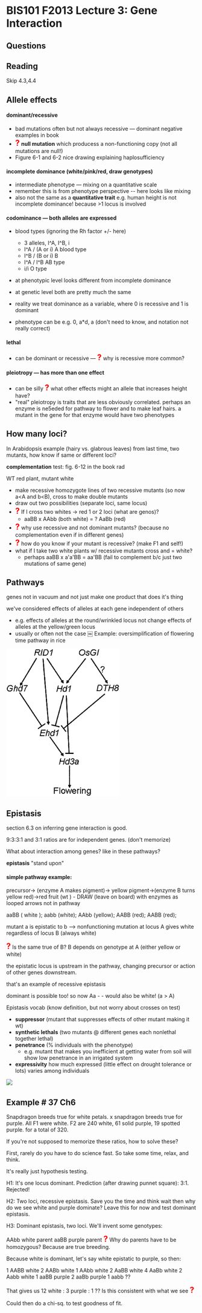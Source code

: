 # BIS101 F2013 Lecture 3: Gene Interaction

## Questions

## Reading

Skip 4.3,4.4

## Allele effects

#### dominant/recessive

* bad mutations often but not always recessive — dominant negative examples in book
* <strong style="font-size: 150%; color: red;">?</strong> **null mutation** which producess a non-functioning copy (not all mutations are null!)
* Figure 6-1 and 6-2 nice drawing explaining haplosufficiency

#### incomplete dominance (white/pink/red, draw genotypes) 

* intermediate phenotype — mixing on a quantitative scale
* remember this is from phenotype perspective -- here looks like mixing
* also not the same as a **quantitative trait** e.g. human height is not incomplete dominance! because >1 locus is involved

#### codominance  — both alleles are expressed

* blood types (ignoring the Rh factor +/- here)
	- 3 alleles, I^A, I^B, i
	- I^A / (A or i) A blood type
	- I^B / (B or i) B
	- I^A / I^B AB type
	- i/i O type
	
* at phenotypic level looks different from incomplete dominance
* at genetic level both are pretty much the same
* reality we treat dominance as a variable, where 0 is recessive and 1 is dominant
* phenotype can be e.g. 0, a*d, a (don't need to know, and notation not really correct)
        
#### lethal

* can be dominant or recessive — <strong style="font-size: 150%; color: red;">?</strong> why is recessive more common?

#### pleiotropy — has more than one effect

* can be silly <strong style="font-size: 150%; color: red;">?</strong> what other effects might an allele that increases height have?
* "real" pleiotropy is traits that are less obviously correlated.  perhaps an enzyme is ne5eded for pathway to flower and to make leaf hairs.  a mutant in the gene for that enzyme would have two phenotypes

## How many loci?

In Arabidopsis example (hairy vs. glabrous leaves) from last time, two mutants, how know if same or different loci?

 **complementation** test: fig. 6-12 in the book rad

<!-- REDO BELOW W/ ARABIDOPSIS TRICHOME EXAMPLE-->

WT red plant, mutant white

* make recessive homozygote lines of two recessive mutants (so now a<A and b<B), cross to make double mutants
* draw out two possibilities (separate loci, same locus)
* <strong style="font-size: 150%; color: red;">?</strong> If I cross two whites -> red 1 or 2 loci (what are genos)? 	
 	- aaBB x AAbb (both white) = ? AaBb (red)
* <strong style="font-size: 150%; color: red;">?</strong> why use recessive and not dominant mutants? (because no complementation even if in different genes)
* <strong style="font-size: 150%; color: red;">?</strong> how do you know if your mutant is recessive? (make F1 and self!)
* what if I take two white plants w/ recessive mutants cross and = white?
	- perhaps aaBB x a'a'BB = aa'BB (fail to complement b/c just two mutations of same gene)


## Pathways

genes not in vacuum and not just make one product that does it's thing

we've considered effects of alleles at each gene independent of others

* e.g. effects of alleles at the round/wrinkled locus not change effects of alleles at the yellow/green locus
* usually or often not the case
    ￼
Example: oversimplification of flowering time pathway in rice

<img src="./images/rice_pathway.jpg" style="width: 300px;"/>


## Epistasis

section 6.3 on inferring gene interaction is good.

9:3:3:1 and 3:1 ratios are for independent genes. (don't memorize)

What about interaction among genes? like in these pathways?

**epistasis** "stand upon" 

<!--* statistical epistasis is observation of an interaction, but unknown gene(s)
	- late flowering allele may make you flower 3 days later in one plant, but only 1 day later in another or 2 days earlier in a third
	- an allele that always made all plants flower 3 days later, regardless of genotype —> no epistatic interactions
* biochemical epistasis -> known pathway & functions

Above distinction not clear and not important.  Skip.
-->

#### simple pathway example: 

precursor-> (enzyme A makes pigment)-> yellow pigment->(enzyme B turns yellow red)->red fruit (wt ) 
	- DRAW (leave on board) with enzymes as looped arrows not in pathway

aaBB ( white ); aabb (white); AAbb (yellow); AABB (red); AABB (red); 

mutant a is epistatic to b —> nonfunctioning mutation at locus A gives white regardless of locus B (always white)

<strong style="font-size: 150%; color: red;">?</strong> Is the same true of B? B depends on genotype at A (either yellow or white)

the epistatic locus is upstream in the pathway, changing precursor or action of other genes downstream.  

that's an example of recessive epistasis

dominant is possible too!  so now Aa - -  would also be white! (a > A)

Epistasis vocab (know definition, but not worry about crosses on test)

* **suppressor**  (mutant that suppresses effects of other mutant making it wt)
* **synthetic lethals** (two mutants @ different genes each nonlethal together lethal)
* **penetrance** (% individuals with the phenotype)
	- e.g. mutant that makes you inefficient at getting water from soil will show low penetrance in an irrigated system
* **expressivity** how much expressed (little effect on drought tolerance or lots) varies among individuals

<img src="./griffiths/ch06/figure_06_22.jpg" style="width: 250px;"/>

## Example # 37 Ch6

Snapdragon breeds true for white petals. x snapdragon breeds true for purple.  All F1 were white.  F2 are 240 white, 61 solid purple, 19 spotted purple. for a total of 320.  

If you're not supposed to memorize these ratios, how to solve these? 

First, rarely do you have to do science fast. So take some time, relax, and think.

It's really just hypothesis testing. 

H1: It's one locus dominant. Prediction (after drawing punnet square): 3:1. Rejected!

H2: Two loci, recessive epistasis. Save you the time and think wait then why do we see white and purple dominate? Leave this for now and test dominant epistasis.

H3: Dominant epistasis, two loci. We'll invent some genotypes:

AAbb white parent
aaBB purple parent  <strong style="font-size: 150%; color: red;">?</strong> Why do parents have to be homozygous?  Because are true breeding.

Because white is dominant, let's say white epistatic to purple, so then:

1 AABB white
2 AABb white
1 AAbb white
2 AaBB white
4 AaBb white
2 Aabb white
1 aaBB purple
2 aaBb purple
1 aabb ??

That gives us 12 white : 3 purple : 1 ??  Is this consistent with what we see <strong style="font-size: 150%; color: red;">?</strong>

Could then do a chi-sq. to test goodness of fit.